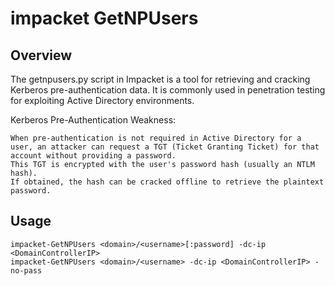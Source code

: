 # impacket GetNPUsers

## Overview

The getnpusers.py script in Impacket is a tool for retrieving and cracking Kerberos pre-authentication data. It is commonly used in penetration testing for exploiting Active Directory environments. 

Kerberos Pre-Authentication Weakness:

    When pre-authentication is not required in Active Directory for a user, an attacker can request a TGT (Ticket Granting Ticket) for that account without providing a password.
    This TGT is encrypted with the user's password hash (usually an NTLM hash).
    If obtained, the hash can be cracked offline to retrieve the plaintext password.

## Usage

    impacket-GetNPUsers <domain>/<username>[:password] -dc-ip <DomainControllerIP>
    impacket-GetNPUsers <domain>/<username> -dc-ip <DomainControllerIP> -no-pass